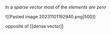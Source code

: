 In a *sparse vector* most of the *elements are zero*

![[Pasted image 20231101192940.png|500]]

opposite of [[dense vector]]